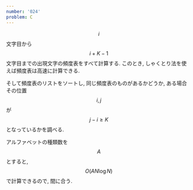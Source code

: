 ```yaml
---
number: '024'
problem: C
---
```

$$ i $$ 文字目から $$ i+K-1 $$ 文字目までの出現文字の頻度表をすべて計算する. このとき, しゃくとり法を使えば頻度表は高速に計算できる.

そして頻度表のリストをソートし, 同じ頻度表のものがあるかどうか, ある場合その位置 $$ i, j $$ が $$ j - i \geq K $$ となっているかを調べる.

アルファベットの種類数を $$ A $$ とすると, $$ O(AN \log N) $$ で計算できるので, 間に合う.
